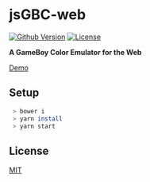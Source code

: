# jsGBC-web

[![Github Version][gh-image]][gh-url]
[![License][license-image]][license-url]

**A GameBoy Color Emulator for the Web**

[Demo](https://ardean.github.io/jsGBC-web/)

## Setup

```bash
 > bower i
 > yarn install
 > yarn start
```

## License

[MIT](LICENSE.md)

[gh-image]: https://img.shields.io/github/release/ardean/jsGBC-web.svg
[gh-url]: https://github.com/ardean/jsGBC-web
[license-image]: https://img.shields.io/npm/l/jsgbc.svg
[license-url]: LICENSE.md
